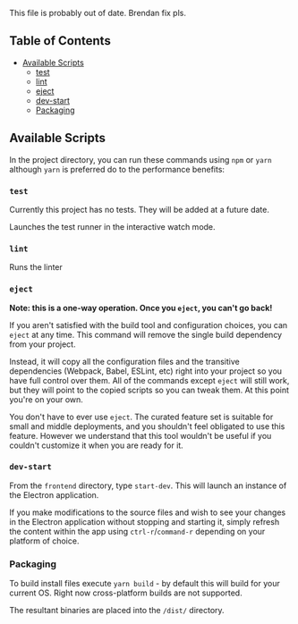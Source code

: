 This file is probably out of date. Brendan fix pls.

## Table of Contents
- [Available Scripts](#available-scripts)
  - [test](#test)
  - [lint](#lint)
  - [eject](#eject)
  - [dev-start](#dev-start)
  - [Packaging](#packaging)

## Available Scripts

In the project directory, you can run these commands using `npm` or `yarn` although `yarn` is preferred do to the performance benefits:

### `test`

Currently this project has no tests. They will be added at a future date.

Launches the test runner in the interactive watch mode.<br>

### `lint`

Runs the linter

### `eject`

**Note: this is a one-way operation. Once you `eject`, you can't go back!**

If you aren't satisfied with the build tool and configuration choices, you can `eject` at any time. This command will remove the single build dependency from your project.

Instead, it will copy all the configuration files and the transitive dependencies (Webpack, Babel, ESLint, etc) right into your project so you have full control over them. All of the commands except `eject` will still work, but they will point to the copied scripts so you can tweak them. At this point you're on your own.

You don't have to ever use `eject`. The curated feature set is suitable for small and middle deployments, and you shouldn't feel obligated to use this feature. However we understand that this tool wouldn't be useful if you couldn't customize it when you are ready for it.

### `dev-start`
From the `frontend` directory, type `start-dev`. This will launch an instance of the Electron application.

If you make modifications to the source files and wish to see your changes in the Electron application without stopping and starting it, simply refresh the content within the app using `ctrl-r`/`command-r` depending on your platform of choice.

### Packaging

To build install files execute `yarn build` - by default this will build for your current OS.
Right now cross-platform builds are not supported.

The resultant binaries are placed into the `/dist/` directory.